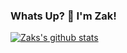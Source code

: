 ### Whats Up? 👋 I'm Zak!

[![Zaks's github stats](https://github-readme-stats.vercel.app/api?username=zdietzen&count_private=true&show_icons=true)](https://dietzendev.com/)

<!--
**zdietzen/zdietzen** is a ✨ _special_ ✨ repository because its `README.md` (this file) appears on your GitHub profile.


- 🔭 I’m currently working on Koerner Distributors Beverage Portfolio filtering...
- 🌱 I’m currently learning GSAP...
- 👯 I’m looking to collaborate on any fun projects I can continue to learn more with...
- 🤔 I’m looking for help with ending sex trafficing...
- 💬 Ask me about my hobbies...
- 📫 How to reach me: DietzenDev.com
- ⚡ Fun fact: I have 3D printed a fully functioning drone...
-->
